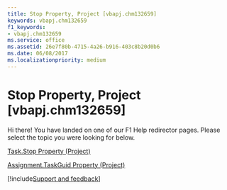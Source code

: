 ```yaml
---
title: Stop Property, Project [vbapj.chm132659]
keywords: vbapj.chm132659
f1_keywords:
- vbapj.chm132659
ms.service: office
ms.assetid: 26e7f80b-4715-4a26-b916-403c8b20d0b6
ms.date: 06/08/2017
ms.localizationpriority: medium
---
```



# Stop Property, Project [vbapj.chm132659]

Hi there! You have landed on one of our F1 Help redirector pages. Please select the topic you were looking for below.

[Task.Stop Property (Project)](https://msdn.microsoft.com/library/b541e2e4-8b3e-59c5-4115-128fb0338765%28Office.15%29.aspx)

[Assignment.TaskGuid Property (Project)](https://msdn.microsoft.com/library/e08a97f7-6504-b15d-157f-e641112b61c2%28Office.15%29.aspx)

[!include[Support and feedback](~/includes/feedback-boilerplate.md)]